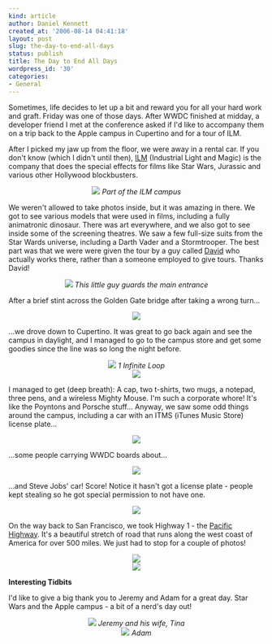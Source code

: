 ```yaml
---
kind: article
author: Daniel Kennett
created_at: '2006-08-14 04:41:18'
layout: post
slug: the-day-to-end-all-days
status: publish
title: The Day to End All Days
wordpress_id: '30'
categories:
- General
---
```


Sometimes, life decides to let up a bit and reward you for all your hard work and graft.  Friday was one of those days. After WWDC finished at midday, a developer friend I met at the conference asked if I'd like to accompany them on a trip back to the Apple campus in Cupertino and for a tour of ILM. 

After I picked my jaw up from the floor, we were away in a rental car. If you don't know (which I didn't until then), <a href="http://www.ilm.com/">ILM</a> (Industrial Light and Magic) is the company that does the special effects for films like Star Wars, Jurassic and various other Hollywood blockbusters. 

<center><a href="http://ikennd.ac/pictures/wwdc/cupertino/IMG_1064_big.jpg"><img src="http://ikennd.ac/pictures/wwdc/cupertino/IMG_1064.jpg"/></a>
<i>Part of the ILM campus</i></center>

<!--more-->

We weren't allowed to take photos inside, but it was amazing in there. We got to see various models that were used in films, including a fully animatronic dinosaur. There was art everywhere, and we also got to see inside some of the screening theatres. We saw a few full-size suits from the Star Wards universe, including a Darth Vader and a Stormtrooper. The best part was that we were were given the tour by a guy called <a href="http://movies.yahoo.com/shop?d=hc&id=1808941569&cf=gen">David</a> who actually works there, rather than a someone employed to give tours. Thanks David!

<center><a href="http://ikennd.ac/pictures/wwdc/cupertino/IMG_1071_big.jpg"><img src="http://ikennd.ac/pictures/wwdc/cupertino/IMG_1071.jpg"/></a>
<i>This little guy guards the main entrance</i></center>

After a brief stint across the Golden Gate bridge after taking a wrong turn...

<center><a href="http://ikennd.ac/pictures/wwdc/cupertino/IMG_0964_big.jpg"><img src="http://ikennd.ac/pictures/wwdc/cupertino/IMG_0964.jpg"/></a></center>

...we drove down to Cupertino. It was great to go back again and see the campus in daylight, and I managed to go to the campus store and get some goodies since the line was so long the night before. 

<center><a href="http://ikennd.ac/pictures/wwdc/cupertino/IMG_0970_big.jpg"><img src="http://ikennd.ac/pictures/wwdc/cupertino/IMG_0970.jpg"/></a>
<i>1 Infinite Loop</i></center>

<center><a href="http://ikennd.ac/pictures/wwdc/cupertino/IMG_0978_big.jpg"><img src="http://ikennd.ac/pictures/wwdc/cupertino/IMG_0978.jpg"/></a></center>

I managed to get (deep breath): A cap, two t-shirts, two mugs, a notepad, three pens, and a wireless Mighty Mouse. I'm such a corporate whore! It's like the Poyntons and Porsche stuff... Anyway, we saw some odd things around the campus, including a car with an ITMS (iTunes Music Store) license plate...

<center><a href="http://ikennd.ac/pictures/wwdc/cupertino/IMG_0980_big.jpg"><img src="http://ikennd.ac/pictures/wwdc/cupertino/IMG_0980.jpg"/></a></center>

...some people carrying WWDC boards about...

<center><a href="http://ikennd.ac/pictures/wwdc/cupertino/IMG_0984_big.jpg"><img src="http://ikennd.ac/pictures/wwdc/cupertino/IMG_0984.jpg"/></a></center>

...and Steve Jobs' car! Score! Notice it hasn't got a license plate - people kept stealing so he got special permission to not have one. 

<center><a href="http://ikennd.ac/pictures/wwdc/cupertino/IMG_0986_big.jpg"><img src="http://ikennd.ac/pictures/wwdc/cupertino/IMG_0986.jpg"/></a></center>

On the way back to San Francisco, we took Highway 1 - the <a href="http://en.wikipedia.org/wiki/California_State_Route_1">Pacific Highway</a>. It's a beautiful stretch of road that runs along the west coast of America for over 500 miles. We just had to stop for a couple of photos!

<center><a href="http://ikennd.ac/pictures/wwdc/cupertino/IMG_0988_big.jpg"><img src="http://ikennd.ac/pictures/wwdc/cupertino/IMG_0988.jpg"/></a></center>

<center><a href="http://ikennd.ac/pictures/wwdc/cupertino/IMG_0990_big.jpg"><img src="http://ikennd.ac/pictures/wwdc/cupertino/IMG_0990.jpg"/></a></center>

<b>Interesting Tidbits</b>

I'd like to give a big thank you to Jeremy and Adam for a great day. Star Wars and the Apple campus - a bit of a nerd's day out!

<center><a href="http://ikennd.ac/pictures/wwdc/cupertino/IMG_0973_big.jpg"><img src="http://ikennd.ac/pictures/wwdc/cupertino/IMG_0973.jpg"/></a>
<i>Jeremy and his wife, Tina</i></center>

<center><a href="http://ikennd.ac/pictures/wwdc/cupertino/IMG_0974_big.jpg"><img src="http://ikennd.ac/pictures/wwdc/cupertino/IMG_0974.jpg"/></a>
<i>Adam</i></center>